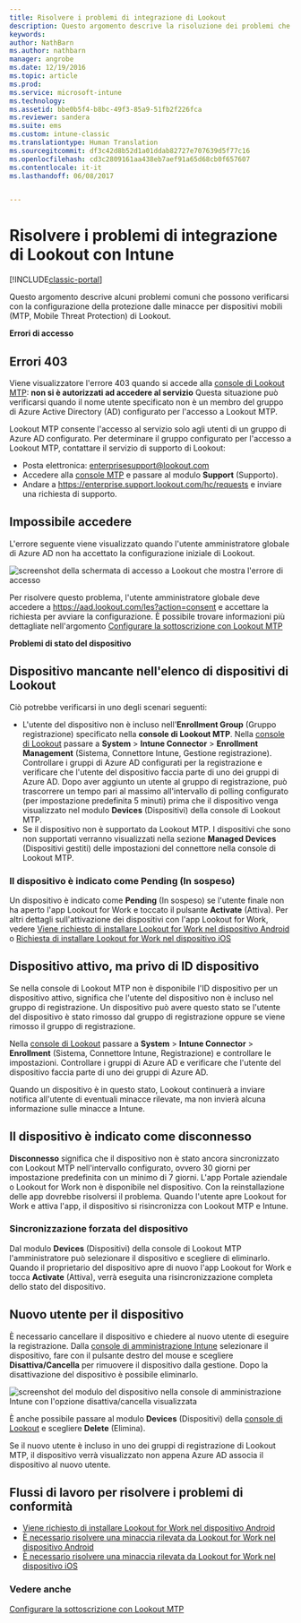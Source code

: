 ```yaml
---
title: Risolvere i problemi di integrazione di Lookout
description: Questo argomento descrive la risoluzione dei problemi che si verificano comunemente con l&quot;integrazione di Lookout
keywords: 
author: NathBarn
ms.author: nathbarn
manager: angrobe
ms.date: 12/19/2016
ms.topic: article
ms.prod: 
ms.service: microsoft-intune
ms.technology: 
ms.assetid: bbe0b5f4-b8bc-49f3-85a9-51fb2f226fca
ms.reviewer: sandera
ms.suite: ems
ms.custom: intune-classic
ms.translationtype: Human Translation
ms.sourcegitcommit: df3c42d8b52d1a01ddab82727e707639d5f77c16
ms.openlocfilehash: cd3c2809161aa438eb7aef91a65d68cb0f657607
ms.contentlocale: it-it
ms.lasthandoff: 06/08/2017


---
```


# <a name="troubleshoot-lookout-integration-with-intune"></a>Risolvere i problemi di integrazione di Lookout con Intune

[!INCLUDE[classic-portal](../includes/classic-portal.md)]

Questo argomento descrive alcuni problemi comuni che possono verificarsi con la configurazione della protezione dalle minacce per dispositivi mobili (MTP, Mobile Threat Protection) di Lookout.

**Errori di accesso**

## <a name="403-errors"></a>Errori 403
Viene visualizzatore l'errore 403 quando si accede alla [console di Lookout MTP](https://aad.lookout.com): **non si è autorizzati ad accedere al servizio** Questa situazione può verificarsi quando il nome utente specificato non è un membro del gruppo di Azure Active Directory (AD) configurato per l'accesso a Lookout MTP.

Lookout MTP consente l'accesso al servizio solo agli utenti di un gruppo di Azure AD configurato. Per determinare il gruppo configurato per l'accesso a Lookout MTP, contattare il servizio di supporto di Lookout:

* Posta elettronica: enterprisesupport@lookout.com
* Accedere alla [console MTP](http://aad.lookout.com) e passare al modulo **Support** (Supporto).
* Andare a https://enterprise.support.lookout.com/hc/requests e inviare una richiesta di supporto.

## <a name="unable-to-sign-in"></a>Impossibile accedere
L'errore seguente viene visualizzato quando l'utente amministratore globale di Azure AD non ha accettato la configurazione iniziale di Lookout.

![screenshot della schermata di accesso a Lookout che mostra l'errore di accesso](../media/mtp/lookout-mtp-consent-not-accepted-error.png)

Per risolvere questo problema, l'utente amministratore globale deve accedere a https://aad.lookout.com/les?action=consent e accettare la richiesta per avviare la configurazione. È possibile trovare informazioni più dettagliate nell'argomento [Configurare la sottoscrizione con Lookout MTP](../deploy-use/setup-your-lookout-mtd-subscription.md)

**Problemi di stato del dispositivo**

## <a name="device-missing-from-lookout-device-list"></a>Dispositivo mancante nell'elenco di dispositivi di Lookout

Ciò potrebbe verificarsi in uno degli scenari seguenti:
* L'utente del dispositivo non è incluso nell'**Enrollment Group** (Gruppo registrazione) specificato nella **console di Lookout MTP**.  Nella [console di Lookout](http://aad.lookout.com) passare a **System** > **Intune Connector** > **Enrollment Management** (Sistema, Connettore Intune, Gestione registrazione).  Controllare i gruppi di Azure AD configurati per la registrazione e verificare che l'utente del dispositivo faccia parte di uno dei gruppi di Azure AD.  Dopo aver aggiunto un utente al gruppo di registrazione, può trascorrere un tempo pari al massimo all'intervallo di polling configurato (per impostazione predefinita 5 minuti) prima che il dispositivo venga visualizzato nel modulo **Devices** (Dispositivi) della console di Lookout MTP.
* Se il dispositivo non è supportato da Lookout MTP.  I dispositivi che sono non supportati verranno visualizzati nella sezione **Managed Devices** (Dispositivi gestiti) delle impostazioni del connettore nella console di Lookout MTP.

### <a name="device-reported-as-pending"></a>Il dispositivo è indicato come **Pending** (In sospeso)

Un dispositivo è indicato come **Pending** (In sospeso) se l'utente finale non ha aperto l'app Lookout for Work e toccato il pulsante **Activate** (Attiva). Per altri dettagli sull'attivazione dei dispositivi con l'app Lookout for Work, vedere [Viene richiesto di installare Lookout for Work nel dispositivo Android](http://docs.microsoft.com/intune-user-help/you-are-prompted-to-install-lookout-for-work-android) o [Richiesta di installare Lookout for Work nel dispositivo iOS](https://docs.microsoft.com/intune-user-help/you-are-prompted-to-install-lookout-for-work-ios)

## <a name="device-whos-active-but-has-no-device-id"></a>Dispositivo attivo, ma privo di ID dispositivo
Se nella console di Lookout MTP non è disponibile l'ID dispositivo per un dispositivo attivo, significa che l'utente del dispositivo non è incluso nel gruppo di registrazione. Un dispositivo può avere questo stato se l'utente del dispositivo è stato rimosso dal gruppo di registrazione oppure se viene rimosso il gruppo di registrazione.

Nella [console di Lookout](http://aad.lookout.com) passare a **System** > **Intune Connector** > **Enrollment**  (Sistema, Connettore Intune, Registrazione) e controllare le impostazioni.  Controllare i gruppi di Azure AD e verificare che l'utente del dispositivo faccia parte di uno dei gruppi di Azure AD.

Quando un dispositivo è in questo stato, Lookout continuerà a inviare notifica all'utente di eventuali minacce rilevate, ma non invierà alcuna informazione sulle minacce a Intune.

## <a name="device-reported-as-disconnected"></a>Il dispositivo è indicato come **disconnesso**

**Disconnesso** significa che il dispositivo non è stato ancora sincronizzato con Lookout MTP nell'intervallo configurato, ovvero 30 giorni per impostazione predefinita con un minimo di 7 giorni. L'app Portale aziendale o Lookout for Work non è disponibile nel dispositivo. Con la reinstallazione delle app dovrebbe risolversi il problema. Quando l'utente apre Lookout for Work e attiva l'app, il dispositivo si risincronizza con Lookout MTP e Intune.

### <a name="forcing-a-device-sync"></a>Sincronizzazione forzata del dispositivo
Dal modulo **Devices** (Dispositivi) della console di Lookout MTP l'amministratore può selezionare il dispositivo e scegliere di eliminarlo.   Quando il proprietario del dispositivo apre di nuovo l'app Lookout for Work e tocca **Activate** (Attiva), verrà eseguita una risincronizzazione completa dello stato del dispositivo.

## <a name="device-has-a-new-user"></a>Nuovo utente per il dispositivo
È necessario cancellare il dispositivo e chiedere al nuovo utente di eseguire la registrazione.  Dalla [console di amministrazione Intune](https://manage.microsoft.com) selezionare il dispositivo, fare con il pulsante destro del mouse e scegliere **Disattiva/Cancella** per rimuovere il dispositivo dalla gestione. Dopo la disattivazione del dispositivo è possibile eliminarlo.

![screenshot del modulo del dispositivo nella console di amministrazione Intune con l'opzione disattiva/cancella visualizzata](../media/mtp/mtp-retire-device-intune-console.png)

È anche possibile passare al modulo **Devices** (Dispositivi) della [console di Lookout](http://aad.lookout.com) e scegliere **Delete** (Elimina).

Se il nuovo utente è incluso in uno dei gruppi di registrazione di Lookout MTP, il dispositivo verrà visualizzato non appena Azure AD associa il dispositivo al nuovo utente.

## <a name="compliance-remediation-workflows"></a>Flussi di lavoro per risolvere i problemi di conformità
- [Viene richiesto di installare Lookout for Work nel dispositivo Android]( http://docs.microsoft.com/intune-user-help/you-are-prompted-to-install-lookout-for-work-android)
- [È necessario risolvere una minaccia rilevata da Lookout for Work nel dispositivo Android](http://docs.microsoft.com/intune-user-help/you-need-to-resolve-a-threat-found-by-lookout-for-work-android)
- [È necessario risolvere una minaccia rilevata da Lookout for Work nel dispositivo iOS](https://docs.microsoft.com/intune-user-help/you-need-to-resolve-a-threat-found-by-lookout-for-work-ios)


### <a name="see-also"></a>Vedere anche
[Configurare la sottoscrizione con Lookout MTP](/intune-classic/deploy-use/set-up-your-subscription-with-lookout-mtp)

